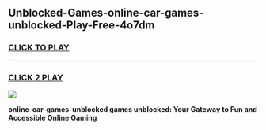 
## Unblocked-Games-online-car-games-unblocked-Play-Free-4o7dm
<h3>
<a href="https://premium76.site?title=online-car-games-unblocked&ref=22A">CLICK TO PLAY</a></h3>
<hr>

<h3>
<a href="https://premium76.site?title=online-car-games-unblocked&ref=22A">CLICK 2 PLAY</a>
  
</h3>

<a href="https://premium76.site?title=online-car-games-unblocked&ref=22A"><img src="https://clearcache.store/games.png"></a>


**online-car-games-unblocked games unblocked: Your Gateway to Fun and Accessible Online Gaming**
